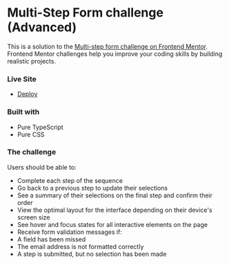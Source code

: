 # Multi-Step Form challenge (Advanced)

This is a solution to the [Multi-step form challenge on Frontend Mentor](https://www.frontendmentor.io/challenges/multistep-form-YVAnSdqQBJ). Frontend Mentor challenges help you improve your coding skills by building realistic projects.

### Live Site

- [Deploy](https://multi-form-challenge1.netlify.app/)

### Built with

- Pure TypeScript
- Pure CSS

### The challenge

Users should be able to:

- Complete each step of the sequence
- Go back to a previous step to update their selections
- See a summary of their selections on the final step and confirm their order
- View the optimal layout for the interface depending on their device's screen size
- See hover and focus states for all interactive elements on the page
- Receive form validation messages if:
- A field has been missed
- The email address is not formatted correctly
- A step is submitted, but no selection has been made
